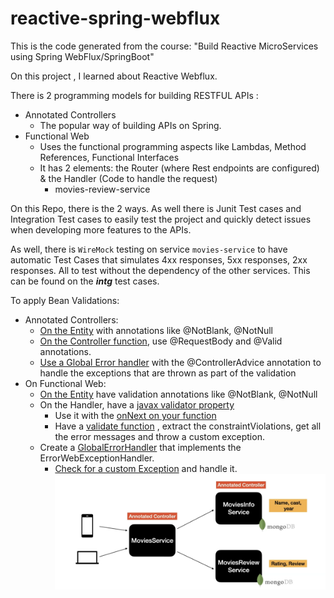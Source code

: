 # reactive-spring-webflux
This is the code generated from the course: "Build Reactive MicroServices using Spring WebFlux/SpringBoot"

On this project , I learned about Reactive Webflux. 

There is 2 programming models for building RESTFUL APIs :
- Annotated Controllers
  - The popular way of building APIs on Spring.
- Functional Web
  - Uses the functional programming aspects like Lambdas, Method References, Functional Interfaces
  - It has 2 elements: the Router (where Rest endpoints are configured) & the Handler (Code to handle the request)
    - movies-review-service

On this Repo, there is the 2 ways. As well there is Junit Test cases and Integration Test cases to easily test the project and quickly detect issues when developing more features to the APIs.

As well, there is `WireMock` testing on service `movies-service` to have automatic Test Cases that simulates 4xx responses, 5xx responses, 2xx responses. All to test without the dependency of the other services. This can be found on the _**intg**_ test cases.

To apply Bean Validations:
- Annotated Controllers: 
  - [On the Entity](https://github.com/ErikBustos/reactive-spring-webflux-course/blob/main/movies-info-service/src/main/java/com/reactivespring/domain/MovieInfo.java#L23) with annotations like @NotBlank, @NotNull
  - [On the Controller function](https://github.com/ErikBustos/reactive-spring-webflux-course/blob/main/movies-info-service/src/main/java/com/reactivespring/controller/MoviesInfoController.java#L49), use @RequestBody and @Valid annotations.
  - [Use a Global Error handler](https://github.com/ErikBustos/reactive-spring-webflux-course/blob/main/movies-info-service/src/main/java/com/reactivespring/exceptionhandler/GlobalErrorHandler.java#L17) with the @ControllerAdvice annotation to handle the exceptions that are thrown as part of the validation 
- On Functional Web:
  - [On the Entity](https://github.com/ErikBustos/reactive-spring-webflux-course/blob/main/movies-review-service/src/main/java/com/reactivespring/domain/Review.java#L20) have validation annotations like @NotBlank, @NotNull
  - On the Handler, have a [javax validator property](https://github.com/ErikBustos/reactive-spring-webflux-course/blob/main/movies-review-service/src/main/java/com/reactivespring/handler/ReviewHandler.java#L24)
    - Use it with the [onNext on your function](https://github.com/ErikBustos/reactive-spring-webflux-course/blob/main/movies-review-service/src/main/java/com/reactivespring/handler/ReviewHandler.java#L34)
    - Have a [validate function](https://github.com/ErikBustos/reactive-spring-webflux-course/blob/main/movies-review-service/src/main/java/com/reactivespring/handler/ReviewHandler.java#L77) , extract the constraintViolations, get all the error messages and throw a custom exception.
  - Create a [GlobalErrorHandler](https://github.com/ErikBustos/reactive-spring-webflux-course/blob/main/movies-review-service/src/main/java/com/reactivespring/exceptionhandler/GlobalErrorHandler.java#L14) that implements the ErrorWebExceptionHandler.
    - [Check for a custom Exception](https://github.com/ErikBustos/reactive-spring-webflux-course/blob/main/movies-review-service/src/main/java/com/reactivespring/exceptionhandler/GlobalErrorHandler.java#L22) and handle it.
![Application Diagram](https://github.com/ErikBustos/reactive-spring-webflux-course/blob/main/ApplicationDiagram.png?raw=true)
